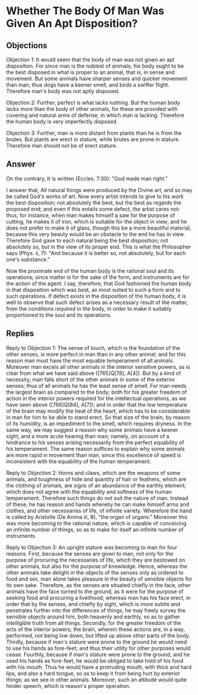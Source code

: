 # Whether The Body Of Man Was Given An Apt Disposition?

## Objections

Objection 1: It would seem that the body of man was not given an apt disposition. For since man is the noblest of animals, his body ought to be the best disposed in what is proper to an animal, that is, in sense and movement. But some animals have sharper senses and quicker movement than man; thus dogs have a keener smell, and birds a swifter flight. Therefore man's body was not aptly disposed.

Objection 2: Further, perfect is what lacks nothing. But the human body lacks more than the body of other animals, for these are provided with covering and natural arms of defense, in which man is lacking. Therefore the human body is very imperfectly disposed.

Objection 3: Further, man is more distant from plants than he is from the brutes. But plants are erect in stature, while brutes are prone in stature. Therefore man should not be of erect stature.

## Answer

On the contrary, It is written (Eccles. 7:30): "God made man right."

I answer that, All natural things were produced by the Divine art, and so may be called God's works of art. Now every artist intends to give to his work the best disposition; not absolutely the best, but the best as regards the proposed end; and even if this entails some defect, the artist cares not: thus, for instance, when man makes himself a saw for the purpose of cutting, he makes it of iron, which is suitable for the object in view; and he does not prefer to make it of glass, though this be a more beautiful material, because this very beauty would be an obstacle to the end he has in view. Therefore God gave to each natural being the best disposition; not absolutely so, but in the view of its proper end. This is what the Philosopher says (Phys. ii, 7): "And because it is better so, not absolutely, but for each one's substance."

Now the proximate end of the human body is the rational soul and its operations; since matter is for the sake of the form, and instruments are for the action of the agent. I say, therefore, that God fashioned the human body in that disposition which was best, as most suited to such a form and to such operations. If defect exists in the disposition of the human body, it is well to observe that such defect arises as a necessary result of the matter, from the conditions required in the body, in order to make it suitably proportioned to the soul and its operations.

## Replies

Reply to Objection 1: The sense of touch, which is the foundation of the other senses, is more perfect in man than in any other animal; and for this reason man must have the most equable temperament of all animals. Moreover man excels all other animals in the interior sensitive powers, as is clear from what we have said above ([765]Q[78], A[4]). But by a kind of necessity, man falls short of the other animals in some of the exterior senses; thus of all animals he has the least sense of smell. For man needs the largest brain as compared to the body; both for his greater freedom of action in the interior powers required for the intellectual operations, as we have seen above ([766]Q[84], A[7]); and in order that the low temperature of the brain may modify the heat of the heart, which has to be considerable in man for him to be able to stand erect. So that size of the brain, by reason of its humidity, is an impediment to the smell, which requires dryness. In the same way, we may suggest a reason why some animals have a keener sight, and a more acute hearing than man; namely, on account of a hindrance to his senses arising necessarily from the perfect equability of his temperament. The same reason suffices to explain why some animals are more rapid in movement than man, since this excellence of speed is inconsistent with the equability of the human temperament.

Reply to Objection 2: Horns and claws, which are the weapons of some animals, and toughness of hide and quantity of hair or feathers, which are the clothing of animals, are signs of an abundance of the earthly element; which does not agree with the equability and softness of the human temperament. Therefore such things do not suit the nature of man. Instead of these, he has reason and hands whereby he can make himself arms and clothes, and other necessaries of life, of infinite variety. Wherefore the hand is called by Aristotle (De Anima iii, 8), "the organ of organs." Moreover this was more becoming to the rational nature, which is capable of conceiving an infinite number of things, so as to make for itself an infinite number of instruments.

Reply to Objection 3: An upright stature was becoming to man for four reasons. First, because the senses are given to man, not only for the purpose of procuring the necessaries of life, which they are bestowed on other animals, but also for the purpose of knowledge. Hence, whereas the other animals take delight in the objects of the senses only as ordered to food and sex, man alone takes pleasure in the beauty of sensible objects for its own sake. Therefore, as the senses are situated chiefly in the face, other animals have the face turned to the ground, as it were for the purpose of seeking food and procuring a livelihood; whereas man has his face erect, in order that by the senses, and chiefly by sight, which is more subtle and penetrates further into the differences of things, he may freely survey the sensible objects around him, both heavenly and earthly, so as to gather intelligible truth from all things. Secondly, for the greater freedom of the acts of the interior powers; the brain, wherein these actions are, in a way, performed, not being low down, but lifted up above other parts of the body. Thirdly, because if man's stature were prone to the ground he would need to use his hands as fore-feet; and thus their utility for other purposes would cease. Fourthly, because if man's stature were prone to the ground, and he used his hands as fore-feet, he would be obliged to take hold of his food with his mouth. Thus he would have a protruding mouth, with thick and hard lips, and also a hard tongue, so as to keep it from being hurt by exterior things; as we see in other animals. Moreover, such an attitude would quite hinder speech, which is reason's proper operation.